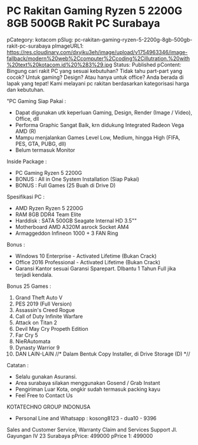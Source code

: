 # PC Rakitan Gaming Ryzen 5 2200G 8GB 500GB Rakit PC Surabaya

pCategory: kotacom
pSlug: pc-rakitan-gaming-ryzen-5-2200g-8gb-500gb-rakit-pc-surabaya
pImageURL1: https://res.cloudinary.com/dxyjku3eh/image/upload/v1754963346/image-fallback/modern%20web%2Ccomputer%2Ccoding%2Cillutration.%20with%20text%20kotacom.id%20%283%29.jpg
Status: Published
pContent: Bingung cari rakit PC yang sesuai kebutuhan? Tidak tahu part-part yang cocok?
Untuk gaming? Design? Atau hanya untuk office? 
Anda berada di lapak yang tepat!
Kami melayani pc rakitan berdasarkan kategorisasi harga dan kebutuhan. 

"PC Gaming Siap Pakai :
- Dapat digunakan utk keperluan Gaming, Design, Render (Image / Video), Office, dll
- Performa Graphic Sangat Baik, krn didukung Integrated Radeon Vega AMD (R)
- Mampu menjalankan Games Level Low, Medium, hingga High (FIFA, PES, GTA, PUBG, dll)
- Belum termasuk Monitor

Inside Package :
- PC Gaming Ryzen 5 2200G
- BONUS  : All in One System Installation (Siap Pakai)
- BONUS  : Full Games (25 Buah di Drive D)

Spesifikasi PC : 
- AMD Ryzen Ryzen 5 2200G
- RAM 8GB DDR4 Team Elite 
- Harddisk : SATA 500GB Seagate Internal HD 3.5""
- Motherboard AMD A320M asrock Socket AM4
- Armaggeddon Infineon 1000 + 3 FAN Ring

Bonus :
- Windows 10 Enterprise - Activated Lifetime (Bukan Crack)
- Office 2016 Professional - Activated Lifetime (Bukan Crack) 
- Garansi Kantor sesuai Garansi Sparepart. DIbantu 1 Tahun Full jika terjadi kendala. 

Bonus 25 Games :
1. Grand Theft Auto V
2. PES 2019 (Full Version)
3. Assassin&apos;s Creed Rogue
4. Call of Duty Infinite Warfare
5. Attack on Titan 2
6. Devil May Cry Propeth Edition
7. Far Cry 5
8. NieRAutomata
9. Dynasty Warrior 9
10. DAN LAIN-LAIN
//* Dalam Bentuk Copy Installer, di Drive Storage (D) *//

Catatan :
- Selalu gunakan Asuransi.
- Area surabaya silakan menggunakan Gosend / Grab Instant
- Pengiriman Luar Kota, ongkir sudah termasuk packing kayu
- Feel Free to Contact Us

KOTATECHNO GROUP INDONUSA
- Personal Line and Whatsapp : kosong8123 - dua10 - 9396

Sales and Customer Service, Warranty Claim and Services Support
Jl. Gayungan IV 23 Surabaya
pPrice: 499000
pPrice 1: 499000